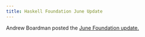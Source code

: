 ```yaml
---
title: Haskell Foundation June Update
---
```


Andrew Boardman posted the <a href='https://discourse.haskell.org/t/haskell-foundation-june-update/2722' target='_blank'>June Foundation update.</a>
